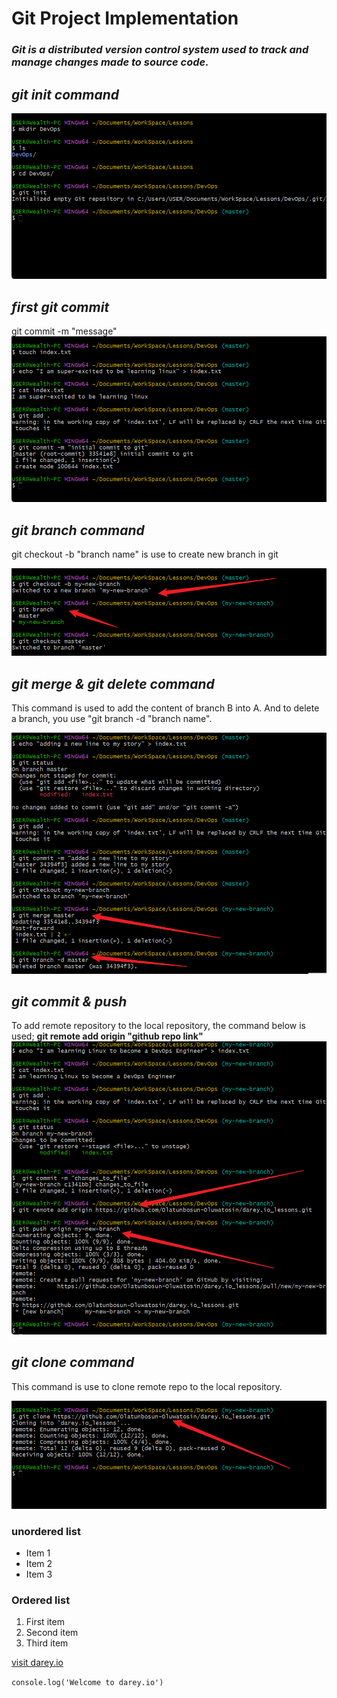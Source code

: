 # **Git Project Implementation**

### _Git is a distributed version control system used to track and manage changes made to source code._

## _git init command_

![](./img/1.%20Git-init.png)

## _first git commit_
git commit -m "message"
![](./img/2.%20Making-first-commit.png)

## _git branch command_
git checkout -b "branch name" is use to create new branch in git

![](./img/3.%20Git-branch.png)

## _git merge & git delete command_
This command is used to add the content of branch B into A.
And to delete a branch, you use "git branch -d "branch name".

![](./img/4.%20Git-merge-delete.png)

## _git commit & push_
To add remote repository to the local repository, the command below is used;
__git remote add origin "github repo link"__
![](./img/5.%20Git-commit-push.png)

## _git clone command_
This command is use to clone remote repo to the local repository.

![](./img/6.%20Git-clone.png)

### unordered list
- Item 1
- Item 2
- Item 3

### Ordered list
1. First item 
2. Second item
3. Third item


[visit darey.io](https://www.darey.io)

`console.log('Welcome to darey.io')`


